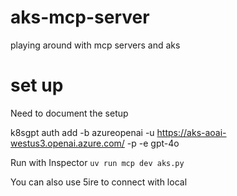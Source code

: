 # aks-mcp-server
playing around with mcp servers and aks


# set up
Need to document the setup

k8sgpt auth add -b azureopenai -u https://aks-aoai-westus3.openai.azure.com/ -p <get-the-api-key> -e gpt-4o

Run with Inspector
`uv run mcp dev aks.py`


You can also use 5ire to connect with local 